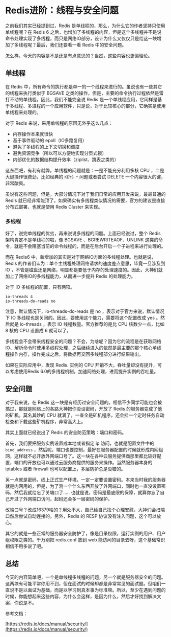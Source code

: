 # Redis进阶：线程与安全问题

之前我们其实已经提到过，Redis 是单线程的，那么，为什么它的作者坚持只使用单线程呢？在 Redis 6 之后，也增加了多线程的内容，但是这个多线程并不是说命令处理实现了多线程，而只是网络IO部分，设计为什么又仅仅只是给这一块增加了多线程呢？最后，我们还要看一看 Redis 中的安全问题。

怎么样，今天的内容是不是还是有点意思的？当然，这些内容也更偏理论。

## 单线程

在 Redis 中，所有命令的执行都是单一的一个线程来进行的。虽说也有一些其它的线程来执行类似于 BGSAVE 之类的操作，但是，主要的命令执行过程依然是雷打不动的单线程。因此，我们不能完全说 Redis 是一个单线程应用，它同样是基于多线程、多进程的一个应用软件，只是说，对于比较核心的部分，它确实是使用单线程来处理的。

对于 Redis 来说，采用单线程的原因无外乎这么几点：

- 内存操作本来就很快
- 基于事件驱动的 epoll（IO多路复用）
- 避免了多线程的上下文切换和调度
- 避免资源竞争（所以可以方便地实现分页式锁）
- 内部优化的数据结构提升效率（ziplist、跳表之类的）

这东西吧，有利有就弊。单线程的问题就是：一是不能充分利用多核 CPU ，二是大键操作很费劲，比如经典的 `KEYS *` 问题或者尝试 DELETE 一个内容很大的键，非常酸爽。

虽说有这些问题，但是，大部分情况下对于我们日常的应用开发来说，最最普通的 Redis 就已经非常能顶了。如果确实有多线程类似情况的需要，官方的建议是直接分布式部署，也就是使用 Redis Cluster 来实现。

### 多线程

好了，说完单线程的优劣，再来说说多线程的问题。上面已经说过，整个 Redis 架构肯定不是单线程的啦，像 BGSAVE 、BGREWRITEAOF、UNLINK 这类的命令，就是不会阻塞当前的命令线程的，而是在后台开启一个子进程来进行处理的。

而在 Redis6 中，新增加的其实是对于网络IO方面的多线程处理。也就是说，Redis 的作者们认为：单个主线程处理网络请求的速度差点意思，毕竟一旦涉及到 IO ，不管是磁盘还是网络，明显都是要低于内存的处理速度的。因此，大神们就加上了网络IO的多线程能力，从而进一步提升 Redis 的处理能力。

对于 IO 多线程的配置，只有两项。

```shell
io-threads 4
io-threads-do-reads no
```

注意，默认情况下，io-threads-do-reads 是 no ，表示对于官方来说，默认情况下 IO 多线程也是关闭的。因此，要使用这个能力，需要将这个配置改成 yes 。然后就是 io-threads ，表示 IO 线程数量。官方推荐的是比 CPU 核数少一点，比如 8 核的 CPU 设置成 6 就可以了。

多线程会不会带来线程安全的问题？不会，为啥呢？因为它的流程是在获取网络IO、解析命令时使用多线程处理，之后继续进入的依然是最主要的那个核心单线程操作内存，操作完成之后，将数据再交回多线程部分进行结果输出。

如果在实际应用中，发现 Redis. 实例的 CPU 开销不大，吞吐量却没有提升，可以考虑使用Redis 6.0的多线程机制，加速网络处理，进而提升实例的吞吐量。

## 安全问题

对于我来说，在 Redis 这一块是有经历过安全问题的。相信不少同学可能也会被搞过，那就是网络上的各路大神把你没设密码，开放了 Redis 的服务器变成了他的矿机。莫名其妙的 CPU 就满了，一查全是矿机程序，还会挂一个定时任务自动检查和下载这些矿机程序，非常高大上。

其实上面就已经说出了 Redis 的安全防范策略：端口和密码。

首先，我们要把服务实例设置成本地或者指定 ip 访问，也就是配置文件中的 `bind_address` ，然后呢，端口也要控制，最好在服务器配置的时候就形成内网组网，这样就不必开放外网端口号了。这一块在各种云服务提供商那里都比较好配置，端口的开放也可以通过云服务商提供的服务来操作。当然服务器本身的 iptables 或者 firewall 也可以配置上，多层防护总是没错的。

另一点就是密码，线上正式生产环境，一定一定要设置密码。本来当时我的服务器就是内网用的，但是，为了测一个什么东西开放了外网端口，同时也一直没设置密码，然后我就给忘了关端口了..... 也就是说，密码是最底限的保障，就算你忘了自己开过了外网端口访问，起码还会多一层密码的保护。

改端口号？改成16379啥的？用处不大，自己给自己找个心理安慰，大神们会扫端口然后尝试自动连接的。另外，Redis 的 RESP 协议没有注入问题，这个可以放心。

其它的就是一些正常的服务器安全防护了，像是目录权限，运行实例的用户、用户组权限之类的。千万别把 redis.conf 放到 web 能访问的目录去呀，这个基础常识相信不用多说了吧。

## 总结

今天的内容简单吧，一个是单线程多线程的问题，另一个就是服务器安全的问题。这两块有可能平常你用不到，但在面试的时候却都是非常常见的面试题。但咱们一直说不是以面试为基础，而是以学习到真本事为标准嘛。所以，至少在遇到问题的时候，你能想起来这些内容，为什么会这样，是因为什么，然后才好找到解决文案，你说是不。

参考文档：

[https://redis.io/docs/manual/security/](https://redis.io/docs/manual/security/)
